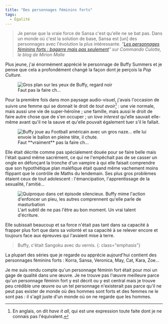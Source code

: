 ```yaml
---
title: "Des personnages féminins forts"
tags:
  - Égalité
---
```


> Je pense que la vraie force de Sansa c'est qu'elle ne se bat pas. Dans un monde où c'est la solution de base, Sansa est [un] des personnages avec l'évolution la plus intéressante.
> <cite>"[Les personnages féminins forts : bagarre mais pas seulement](http://www.mirionmalle.com/2015/06/les-personnages-feminins-forts-bagarre.html)" sur Commando Culotte, le blog de Mirion Malle</cite>

Plus jeune, j'ai énormément apprécié le personnage de Buffy Summers et je pense que cela a profondément changé la façon dont je perçois la <i lang="en">Pop Culture</i>.

<!-- more -->

<figure>
  <img src="/assets/images/2016-06-26/1.gif" alt="Gros plan sur les yeux de Buffy, regard noir" />
  <figcaption>Faut pas la faire ch…</figcaption>
</figure>

Pour la première fois dans mon paysage audio-visuel, j'avais l'occasion de suivre une femme qui se donnait le droit de _tout avoir_[^hia] : une vie normale, mais aussi une vie de super-héroïne ; une famille, mais aussi le droit de faire autre chose que de s'en occuper ; un <i lang="en">love interest</i> qu'elle sauvait elle-même avant qu'il ne la sauve et qu'elle pouvait également tuer s'il le fallait.

<figure>
  <img src="/assets/images/2016-06-26/2.gif" alt="Buffy joue au Football américain avec un gros naze… elle lui envoie le ballon en pleine tête, il chute." />
  <figcaption>Faut **vraiment** pas la faire ch…</figcaption>
</figure>

Elle était décrite comme pas spécialement douée pour se faire belle mais l'était quand même sacrément, ce qui ne l'empêchait pas de se casser un ongle en défonçant la tronche d'un vampire à qui elle faisait comprendre que son hypothétique plan maléfique était quand même vachement moins flippant que le contrôle de Maths du lendemain. Ses plus gros problèmes étaient ceux de tout adolescent : l'émancipation, l'apprentissage de la sexualité, l'amitié…

<figure>
  <img src="/assets/images/2016-06-26/3.gif" alt="Quiproquo dans cet épisode silencieux. Buffy mime l'action d'enfoncer un pieu, les autres comprennent qu'elle parle de masturbation" />
  <figcaption>L'art subtil de ne pas l'être au bon moment. Un vrai talent d'écriture.</figcaption>
</figure>

Elle subissait beaucoup et sa force n'était pas tant dans sa capacité à frapper plus fort que dans sa volonté et sa capacité à se relever encore et toujours face aux épreuves qui l'avaient mise à terre.

> Buffy, c'était Sangoku avec du vernis.
{: class="emphasis"}

La plupart des séries que je regarde ou apprécie aujourd'hui contient des personnages féminins forts : Korra, Sansa, Veronica, May, Cat, Kara, Zoe…

Je me suis rendu compte qu'un personnage féminin fort était pour moi un gage de qualité dans une œuvre. Je ne trouve pas l'œuvre meilleure parce qu'un personnage féminin fort y est décrit ou y est central mais je trouve peu crédible une œuvre ou un tel personnage n'existerait pas parce qu'il ne peut pas exister de monde où des hommes sont forts et des femmes ne le sont pas : il s'agit juste d'un monde où on ne regarde que les hommes.

[^hia]: En anglais, on dit <i lang="en">have it all</i>, qui est une expression toute faite dont je ne connais pas l'équivalent.
